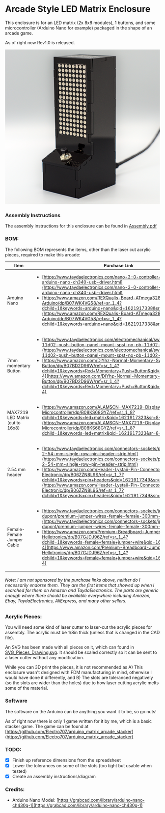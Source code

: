 # Arcade Style LED Matrix Enclosure

This enclosure is for an LED matrix (2x 8x8 modules), 1 buttons, and some microcontroller (Arduino Nano for example) packaged in the shape of an arcade game.

As of right now Rev1.0 is released.

![rev1_image](misc/DSC07092_01.jpg)

### Assembly Instructions
The assembly instructions for this enclosure can be found in [Assembly.pdf](Assembly.pdf)

### BOM:
The following BOM represents the items, other than the laser cut acrylic pieces, required to make this arcade:

| Item | Purchase Link |
| ---- | ---- |
| Arduino Nano | <ul><li>[https://www.taydaelectronics.com/nano-3-0-controller-compatible-with-arduino-nano-ch340-usb-driver.html](https://www.taydaelectronics.com/nano-3-0-controller-compatible-with-arduino-nano-ch340-usb-driver.html)</li><li>[https://www.amazon.com/REXQualis-Board-ATmega328P-Compatible-Arduino/dp/B07WK4VG58/ref=sr_1_4?dchild=1&keywords=arduino+nano&qid=1621917338&sr=8-4](https://www.amazon.com/REXQualis-Board-ATmega328P-Compatible-Arduino/dp/B07WK4VG58/ref=sr_1_4?dchild=1&keywords=arduino+nano&qid=1621917338&sr=8-4)</li></ul> |
| 7mm momentary Button | <ul><li>[https://www.taydaelectronics.com/electromechanical/switches-key-pad/pb-11d02-push-button-panel-mount-spst-no-pb-11d02-th1r00.html](https://www.taydaelectronics.com/electromechanical/switches-key-pad/pb-11d02-push-button-panel-mount-spst-no-pb-11d02-th1r00.html)</li><li>[https://www.amazon.com/DIYhz-Normal-Momentary-Switch-Button/dp/B07BD2D96W/ref=sr_1_4?dchild=1&keywords=Red+Momentary+Push+Button&qid=1621917306&sr=8-4](https://www.amazon.com/DIYhz-Normal-Momentary-Switch-Button/dp/B07BD2D96W/ref=sr_1_4?dchild=1&keywords=Red+Momentary+Push+Button&qid=1621917306&sr=8-4)</li></ul> |
| MAX7219 LED Matrix (cut to 16x8) | <ul><li>[https://www.amazon.com/ALAMSCN-MAX7219-Display-Raspberry-Microcontroller/dp/B08KS68GYZ/ref=sr_1_8?dchild=1&keywords=led+matrix&qid=1621917323&sr=8-8](https://www.amazon.com/ALAMSCN-MAX7219-Display-Raspberry-Microcontroller/dp/B08KS68GYZ/ref=sr_1_8?dchild=1&keywords=led+matrix&qid=1621917323&sr=8-8)</li></ul> |
| 2.54 mm header | <ul><li>[https://www.taydaelectronics.com/connectors-sockets/pin-headers/40-pin-2-54-mm-single-row-pin-header-strip.html](https://www.taydaelectronics.com/connectors-sockets/pin-headers/40-pin-2-54-mm-single-row-pin-header-strip.html)</li><li>[https://www.amazon.com/Header-Lystaii-Pin-Connector-Electronic/dp/B06ZZN8L9S/ref=sr_1_7?dchild=1&keywords=pin+headers&qid=1621917349&sr=8-7](https://www.amazon.com/Header-Lystaii-Pin-Connector-Electronic/dp/B06ZZN8L9S/ref=sr_1_7?dchild=1&keywords=pin+headers&qid=1621917349&sr=8-7)</li></ul> |
| Female-Female Jumper Cable | <ul><li>[https://www.taydaelectronics.com/connectors-sockets/jumper-wire-dupont/premium-jumper-wires-female-female-300mm-pack-of-40.html](https://www.taydaelectronics.com/connectors-sockets/jumper-wire-dupont/premium-jumper-wires-female-female-300mm-pack-of-40.html)</li><li>[https://www.amazon.com/Premium-Breadboard-Jumper-100-Pack-Hellotronics/dp/B07GJDJ96Z/ref=sr_1_4?dchild=1&keywords=female+female+jumper+wire&qid=1621917406&sr=8-4](https://www.amazon.com/Premium-Breadboard-Jumper-100-Pack-Hellotronics/dp/B07GJDJ96Z/ref=sr_1_4?dchild=1&keywords=female+female+jumper+wire&qid=1621917406&sr=8-4)</li></ul> |

###### Note: I am not sponsored by the purchase links above, neither do I necessarily endorse them. They are the first items that showed up when I searched for them on Amazon and TaydaElectronics. The parts are generic enough where there should be available everywhere including Amazon, Ebay, TaydaElectronics, AliExpress, and many other sellers.

### Acrylic Pieces:

You will need some kind of laser cutter to laser-cut the acrylic pieces for assembly. The acrylic must be 1/8in thick (unless that is changed in the CAD file).

An SVG has been made with all pieces on it, which can found in [SVG_Pieces_Drawing.svg](SVG_Pieces_Drawing.svg). It should be scaled correctly so it can be sent to a laser cutter without any modification.

While you can 3D print the pieces, it is not recommended as A) This enclosure wasn't designed with FDM manufacturing in mind, otherwise I would have done it differently, and B) The slots are toleranced negatively (so the slots are wider than the holes) due to how laser cutting acrylic melts some of the material.

### Software

The software on the Arduino can be anything you want it to be, so go nuts! 

As of right now there is only 1 game written for it by me, which is a basic stacker game. The game can be found at [https://github.com/Electro707/arduino_matrix_arcade_stacker](https://github.com/Electro707/arduino_matrix_arcade_stacker)

### TODO:
- [x] Finish up reference dimensions from the spreadsheet
- [x] Lower the tolerances on some of the slots (too tight but usable when tested)
- [x] Create an assembly instructions/diagram

### Credits:
- Arduino Nano Model: [https://grabcad.com/library/arduino-nano-ch430g-1](https://grabcad.com/library/arduino-nano-ch430g-1)
